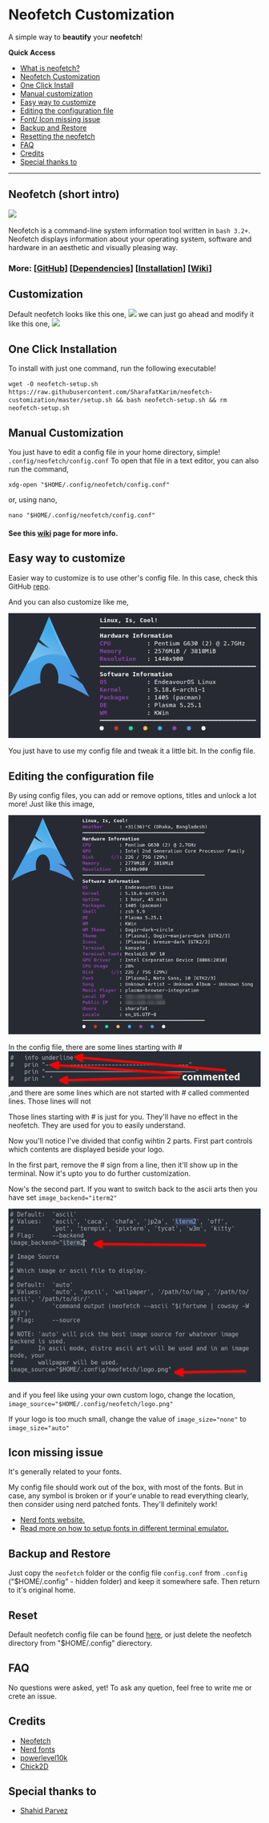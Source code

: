 # Neofetch Customization

A simple way to **beautify** your **neofetch**!

**Quick Access**

- [What is neofetch?](#neofetch-short)
- [Neofetch Customization](#customization)
- [One Click Install](#one-click-installation)
- [Manual customization](#manual-customization)
- [Easy way to customize](#easy-way-to-customize)
- [Editing the configuration file](#editing-the-configuration-file)
- [Font/ Icon missing issue](#icon-missing-issue)
- [Backup and Restore](#backup-and-restore)
- [Resetting the neofetch](#reset)
- [FAQ](#faq)
- [Credits](#credits)
- [Special thanks to](#special-thanks-to)

---

## Neofetch (short intro)

![](https://camo.githubusercontent.com/14691b6ee91d014a673172118021f8a0707d633266ac96ae739d7298f3e8bbd4/68747470733a2f2f692e696d6775722e636f6d2f5a51493245597a2e706e67)

Neofetch is a command-line system information tool written in `bash 3.2+`. Neofetch displays information about your operating system, software and hardware in an aesthetic and visually pleasing way.

### More: [[GitHub](https://github.com/dylanaraps/neofetch)] \[[Dependencies](https://github.com/dylanaraps/neofetch/wiki/Dependencies)\] \[[Installation](https://github.com/dylanaraps/neofetch/wiki/Installation)\] \[[Wiki](https://github.com/dylanaraps/neofetch/wiki)\]

## Customization


Default neofetch looks like this one,
![](https://camo.githubusercontent.com/857a5a0ccfa464dfcfd195902677aa3cb87a1f430a5f8a49574715c3263b72be/68747470733a2f2f692e696d6775722e636f6d2f6c55726b51424e2e706e67)
we can just go ahead and modify it like this one,
![](https://camo.githubusercontent.com/a4b5f48a47a9743c8249bf3253f2b3ad73353ec57272f0e4a131d39185162ebb/68747470733a2f2f63646e2e646973636f72646170702e636f6d2f6174746163686d656e74732f3633353632353932353734383435373438322f3836343430363831383534353836303635392f756e6b6e6f776e2e706e67)

## One Click Installation

To install with just one command, run the following executable!

```
wget -O neofetch-setup.sh https://raw.githubusercontent.com/SharafatKarim/neofetch-customization/master/setup.sh && bash neofetch-setup.sh && rm neofetch-setup.sh
```

## Manual Customization


You just have to edit a config file in your home directory, simple!
`.config/neofetch/config.conf`
To open that file in a text editor, you can also run the command,

```
xdg-open "$HOME/.config/neofetch/config.conf"

```
or, using nano,
```
nano "$HOME/.config/neofetch/config.conf"

```
#### See this [wiki](https://github.com/dylanaraps/neofetch/wiki/Customizing-Info) page for more info.

## Easy way to customize


Easier way to customize is to use other's config file. In this case, check this GitHub [repo](https://github.com/Chick2D/neofetch-themes).

And you can also customize like me,

<img src="preview/1.png">

You just have to use my config file and tweak it a little bit.
In the config file.

## Editing the configuration file

By using config files, you can add or remove options, titles and unlock a lot more! Just like this image,

<img src="preview/2.png">

In the config file, there are some lines starting with #
<img src="screen/cmt1.png">
,and there are some lines which are not started with # called commented lines. Those lines will not

Those lines starting with # is just for you. They'll have no effect in the neofetch. They are used for you to easily understand.

Now you'll notice I've divided that config wihtin 2 parts. First part controls which contents are displayed beside your logo.

In the first part, remove the # sign from a line, then it'll show up in the terminal. Now it's upto you to do further customization.

Now's the second part. If you want to switch back to the ascii arts then you have set
`image_backend="iterm2"`

<img src="screen/img1.png">

and if you feel like using your own custom logo, change the location, `image_source="$HOME/.config/neofetch/logo.png"`

If your logo is too much small, change the value of `image_size="none"` to `image_size="auto"`

## Icon missing issue


It's generally related to your fonts.

My config file should work out of the box, with most of the fonts. But in case, any symbol is broken or if your'e unable to read everything clearly, then consider using nerd patched fonts. They'll definitely work!

- [Nerd fonts website.](https://www.nerdfonts.com/)
- [Read more on how to setup fonts in different terminal emulator.](https://github.com/romkatv/powerlevel10k#fonts)

## Backup and Restore


Just copy the `neofetch` folder or the config file `config.conf` from `.config` ("$HOME/.config" - hidden folder) and keep it somewhere safe. Then return to it's original home.

## Reset


Default neofetch config file can be found [here](https://github.com/dylanaraps/neofetch/wiki/Config-File), or just delete the neofetch directory from "$HOME/.config" dierectory.

## FAQ


No questions were asked, yet! To ask any quetion, feel free to write me or crete an issue.

## Credits

- [Neofetch](https://github.com/dylanaraps/neofetch)
- [Nerd fonts](https://www.nerdfonts.com/)
- [powerlevel10k](https://github.com/romkatv/powerlevel10k)
- [Chick2D](https://github.com/Chick2D/neofetch-themes)

## Special thanks to

- [Shahid Parvez](https://mrsnailo.github.io/)